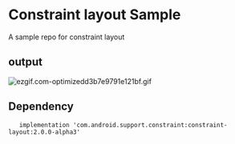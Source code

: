 # Constraint layout Sample 
A sample repo for constraint layout

## output


![ezgif.com-optimizedd3b7e9791e121bf.gif](https://s2.gifyu.com/images/ezgif.com-optimizedd3b7e9791e121bf.gif)

    
   ## Dependency
```
   implementation 'com.android.support.constraint:constraint-layout:2.0.0-alpha3'
```




